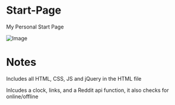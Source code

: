 # Start-Page

My Personal Start Page

![Image](http://i.imgur.com/gnbjZWy.png)


# Notes
Includes all HTML, CSS, JS and jQuery in the HTML file

Inlcudes a clock, links, and a Reddit api function, it also checks for online/offline 
